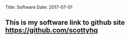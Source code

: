 Title: Software
Date: 2017-07-01

## This is my software link to github site https://github.com/scottyhq
